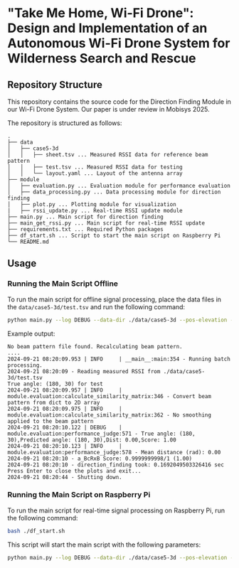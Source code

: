 # "Take Me Home, Wi-Fi Drone": Design and Implementation of an Autonomous Wi-Fi Drone System for Wilderness Search and Rescue

## Repository Structure
This repository contains the source code for the Direction Finding Module in our Wi-Fi Drone System. Our paper is under review in Mobisys 2025.

The repository is structured as follows:
```
.
├── data
│   ├── case5-3d
│   │   ├── sheet.tsv ... Measured RSSI data for reference beam pattern
│   │   ├── test.tsv ... Measured RSSI data for testing
│   │   └── layout.yaml ... Layout of the antenna array
├── module
│   ├── evaluation.py ... Evaluation module for performance evaluation
│   ├── data_processing.py ... Data processing module for direction finding
│   ├── plot.py ... Plotting module for visualization
|   ├── rssi_update.py ... Real-time RSSI update module
├── main.py ... Main script for direction finding
├── main_get_rssi.py ... Main script for real-time RSSI update
├── requirements.txt ... Required Python packages
├── df_start.sh ... Script to start the main script on Raspberry Pi
└── README.md
```

## Usage

### Running the Main Script Offline

To run the main script for offline signal processing, place the data files in the `data/case5-3d/test.tsv` and run the following command:

```sh
python main.py --log DEBUG --data-dir ./data/case5-3d --pos-elevation --calibration
```
Example output:

```
No beam pattern file found. Recalculating beam pattern.
....
2024-09-21 08:20:09.953 | INFO     | __main__:main:354 - Running batch processing.
2024-09-21 08:20:09 - Reading measured RSSI from ./data/case5-3d/test.tsv
True angle: (180, 30) for test
2024-09-21 08:20:09.957 | INFO     | module.evaluation:calculate_similarity_matrix:346 - Convert beam pattern from dict to 2D array
2024-09-21 08:20:09.975 | INFO     | module.evaluation:calculate_similarity_matrix:362 - No smoothing applied to the beam pattern
2024-09-21 08:20:10.122 | DEBUG    | module.evaluation:performance_judge:571 - True angle: (180, 30),Predicted angle: (180, 30),Dist: 0.00,Score: 1.00
2024-09-21 08:20:10.123 | INFO     | module.evaluation:performance_judge:578 - Mean distance (rad): 0.00
2024-09-21 08:20:10 - a_BcRxB Score: 0.9999999998/1 (1.00)
2024-09-21 08:20:10 - direction_finding took: 0.1692049503326416 sec
Press Enter to close the plots and exit...
2024-09-21 08:20:44 - Shutting down.
```

### Running the Main Script on Raspberry Pi
To run the main script for real-time signal processing on Raspberry Pi, run the following command:

```sh
bash ./df_start.sh
```
This script will start the main script with the following parameters:
```sh
python main.py --log DEBUG --data-dir ./data/case5-3d --pos-elevation --calibration --real-time
```
